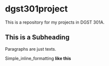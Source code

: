 # dgst301project
This is a repository for my projects in DGST 301A.

## This is a Subheading

Paragraphs are just texts.

Simple_inline_formatting **like this**
